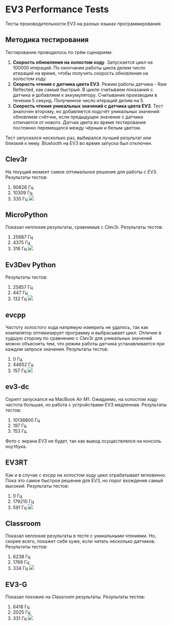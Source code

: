 # EV3 Performance Tests
Тесты производительности EV3 на разных языках программирования

## Методика тестирования
Тестирование проводилось по трём сценариям:
1. **Скорость обновления на холостом ходу**. Запускается цикл на 100000 итераций. По окончании работы цикла делим число итераций на время, чтобы получить скорость обновления на холостом ходу.
2. **Скорость чтения с датчика цвета EV3**. Режим работы датчика - Raw Reflected, как самый быстрый. В цикле считываем показания с датчика и добавляем к аккумулятору. Считывание производим в течении 5 секунд. Получинное число итераций делим на 5.
3. **Скорость чтения уникальных значений с датчика цвета EV3**. Тест аналочен второму, но добавляется подсчёт уникальных значений: обновляем счётчик, если предыдущее значение с датчика отличается от нового. Датчик цвета во время тестирования постоянно перемещался между чёрным и белым цветом.

Тест запускался несколько раз, выбирался лучший результат или близкий к нему. Bluetooth на EV3 во время запуска был отключен.

## Clev3r
На текущий момент самое оптимальное решение для работы с EV3. Результаты тестов:
1. 90826 Гц
2. 10309 Гц
3. 335 Гц
![](images/Clev3r_results.jpg)

## MicroPython
Показал неплохие результаты, сравнимые с Clev3r. Результаты тестов:
1. 25687 Гц
2. 4375 Гц
3. 316 Гц
![](images/MicroPython_results.jpg)

## Ev3Dev Python
Результаты тестов:
1. 25857 Гц
2. 447 Гц
3. 132 Гц
![](images/Ev3Dev_results.jpg)

## evcpp
Частоту холостого хода напрямую измерить не удалось, так как компилятор оптимизирует программу и выбрасывает цикл.
Отличие в худшую сторону по сравнению с Clev3r для уникальных значений можно объяснить тем, что режим работы датчика устанавливается при каждом запросе значения.
Результаты тестов:
1. 0 Гц
2. 44652 Гц
3. 157 Гц
![](images/evcpp_results.jpg)

## ev3-dc
Скрипт запускался на MacBook Air M1. Ожидаемо, на холостом ходу частота большая, но работа с устройствами EV3 медленная.
Результаты тестов:
1. 10136800 Гц
2. 197 Гц
3. 153 Гц

Фото с экрана EV3 не будет, так как вывод осуществлялся на консоль ноутбука.

## EV3RT
Как и в случае с evcpp на холостом ходу цикл отрабатывает мгновенно. Пока это самое быстрое решение для EV3, но порог вхождения самый высокий.
Результаты тестов:
1. 0 Гц
2. 179210 Гц
3. 591 Гц
![](images/EV3RT_results.jpg)

## Classroom
Показал неплохие результаты в тесте с уникальными чтениями. Но, скорее всего, покажет себя хуже, если читать несколько датчиков. 
Результаты тестов:
1. 6238 Гц
2. 1769 Гц
3. 334 Гц
![](images/Classroom_results.jpg)

## EV3-G
Показал похожие на Classroom результаты. 
Результаты тестов:
1. 6418 Гц
2. 2025 Гц
3. 331 Гц
![](images/EV3-G_results.jpg)
